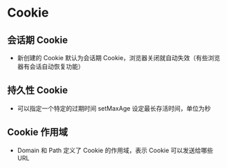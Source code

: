 # Cookie

## 会话期 Cookie
   - 新创建的 Cookie 默认为会话期 Cookie，浏览器关闭就自动失效（有些浏览器有会话自动恢复功能）

## 持久性 Cookie
   - 可以指定一个特定的过期时间 setMaxAge 设定最长存活时间，单位为秒
   
## Cookie 作用域
   - Domain 和 Path 定义了 Cookie 的作用域，表示 Cookie 可以发送给哪些 URL

